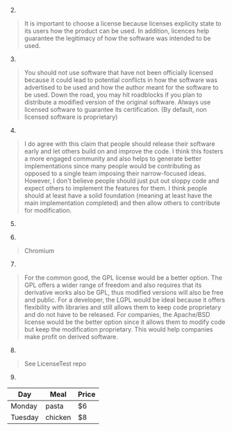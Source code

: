 2)
> It is important to choose a license because licenses explicity state to its users how the product can be used. In addition, licences help guarantee the legitimacy of how the software was intended to be used.

3)
> You should not use software that have not been officially licensed because it could lead to potential conflicts in how the software was advertised to be used and how the author meant for the software to be used. Down the road, you may hit roadblocks if you plan to distribute a modified version of the original software. Always use licensed software to guarantee its certification. (By default, non licensed software is proprietary)

4)
> I do agree with this claim that people should release their software early and let others build on and improve the code. I think this fosters a more engaged community and also helps to generate better implementations since many people would be contributing as opposed to a single team imposing their narrow-focused ideas. However, I don't believe people should just put out sloppy code and expect others to implement the features for them. I think people should at least have a solid foundation (meaning at least have the main implementation completed) and then allow others to contribute for modification.

5)
>

6)
> Chromium

7)
> For the common good, the GPL license would be a better option. The GPL offers a wider range of freedom and also requires that its derivative works also be GPL, thus modified versions will also be free and public. For a developer, the LGPL would be ideal because it offers flexibility with libraries and still allows them to keep code proprietary and do not have to be released. For companies, the Apache/BSD license would be the better option since it allows them to modify code but keep the modification proprietary. This would help companies make profit on derived software.

8)
> See LicenseTest repo

9)
>
| Day     | Meal    | Price |
| --------|---------|-------|
| Monday  | pasta   | $6    |
| Tuesday | chicken | $8    |

